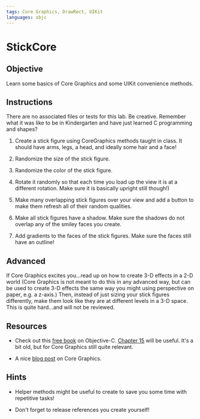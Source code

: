 ```yaml
---
tags: Core Graphics, DrawRect, UIKit
languages: objc
---
```


# StickCore

## Objective

Learn some basics of Core Graphics and some UIKit convenience methods.

## Instructions

There are no associated files or tests for this lab. Be creative. Remember what it was like to be in Kindergarten and have just learned C programming and shapes?

1) Create a stick figure using CoreGraphics methods taught in class. It should have arms, legs, a head, and ideally some hair and a face!

2) Randomize the size of the stick figure.

3) Randomize the color of the stick figure.

4) Rotate it randomly so that each time you load up the view it is at a different rotation. Make sure it is basically upright still though!)

5) Make many overlapping stick figures over your view and add a button to make them refresh all of their random qualities.

6) Make all stick figures have a shadow. Make sure the shadows do not overlap any of the smiley faces you create. 

7) Add gradients to the faces of the stick figures. Make sure the faces still have an outline!

## Advanced

If Core Graphics excites you...read up on how to create 3-D effects in a 2-D world (Core Graphics is not meant to do this in any advanced way, but can be used to create 3-D effects the same way you might using perspective on paper, e.g. a z-axis.) Then, instead of just sizing your stick figures differently, make them look like they are at different levels in a 3-D space. This is quite hard...and will not be reviewed.

## Resources

* Check out this [free book](http://www.apeth.com/iOSBook/index.html) on Objective-C. [Chapter 15](http://www.apeth.com/iOSBook/ch15.html) will be useful. It's a bit old, but for Core Graphics still quite relevant.

* A nice [blog post](http://weblog.invasivecode.com/core-graphics) on Core Graphics.

## Hints

* Helper methods might be useful to create to save you some time with repetitive tasks!

* Don't forget to release references you create yourself!
